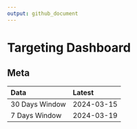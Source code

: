 ```yaml
---
output: github_document
---
```


# Targeting Dashboard



## Meta


|Data           |Latest     |
|:--------------|:----------|
|30 Days Window |2024-03-15 |
|7 Days Window  |2024-03-19 |
